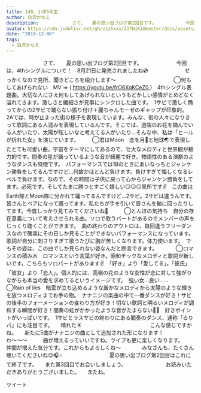 ```yaml
---
title: 148。小学5年生
author: 白沢かなえ
description: 　　　　　　　さて、　　夏の思い出ブログ第2回目です。　　　　　　　今回は、4thシングルについて！　8月21日に発売されましたね💿　　　　　　　せっかくなので見所、聞きどころを紹介します〜　　　　　...
avatar: https://cdn.jsdelivr.net/gh/zzzhxxx/227WiKi@master/docs/assets/photo/avatar/kanae.jpg
date: "2019-12-06"
tags:
  - 白沢かなえ
---
```



﻿﻿﻿﻿﻿　　　　　　　さて、　　夏の思い出ブログ第2回目です。　　　　　　　今回は、4thシングルについて！　8月21日に発売されましたね💿　　　　　　　せっかくなので見所、聞きどころを紹介します〜　　　　　　　　　　　◯何もしてあげられない　MV ⇒ ( https://youtu.be/frO6XqKCeZ0 )　4thシングル表題曲。大切な人にさえ何もしてあげられないというもどかしい感情がとめどなく溢れてきます。激しさと繊細さが見事にシンクロした曲です。　1サビで激しく踊ってからの2サビで踊らない振り付け＋麗ちゃんモーゼのギャップが印象的。　2Aでは、時が止まった街の様子を表現しています。みんな、街の人々になりきって歌詞にある人混みを表現しているんです。そこでは、道端のお花を摘んでいる人がいたり、太陽が眩しいなと考えてる人がいたり…そんな中、私は「ヒールが折れた女」を演じています。　　　◯君はMoon　恋を月🌙と地球🌏で表現したとても可愛い曲。宇宙をテーマにしてあるので、壮大なメロディと世界観が魅力的です。間奏の星が踊っているような音が綺麗で好き。物語性のある演劇のようなダンスも特徴です。　パフォーマンスでは1Bのときにあいなっちとジャンケン勝負をしてるんですけど…何故かほとんど負けます。負けすぎて悔しくなるレベルで負けます。なので、その時間は子供に戻って心からジャンケン勝負をしてます。必死です。そしてたまに勝つとすごく嬉しい😏😏😏見所です✌️　この曲はEarth隊とMoon隊に分かれて踊ってるんですけど…2サビ。2サビは違うんです。皆さんとペアになって踊ってます。私たちが手を引いて皆さんを軸に回ったりしてます。今度しっかり見てみてくださいね🌝　　　◯とんぼの気持ち　自分の存在意義について考えさせられる曲。ソロで歌うパートがあるのでメンバーの声をじっくり聴くことができます。　曲の終わりのアウトロは、毎回違うフリーダンスなので確実にその日しか見ることができないパフォーマンスになっています。　歌詞が自分に刺さりすぎて歌うたびに胸が苦しくなります。体力使います。　でもその姿は、この曲でしか見られない姿なんだと断言できます。　　　　◯ロマンスの積み木　ロマンスという言葉が好き。昭和チックなメロディと歌詞が新しいです。こちらもソロパートがあります✌️　「好き」より「愛してる」。「彼氏」「彼女」より「恋人」。個人的には、高嶺の花のような女性が恋に対して強がりながらも本当の愛を求めてるというイメージです。　強い女…良い……　　　　◯Rain of lies　暗雲が立ち込めるような厳かなメロディから太陽のような輝きを放つメロディまでお手の物。　ナナニジの楽曲の中で一番ダンスが好き！サビの後半のフォーメーションの変わり方が好き！切ない歌詞と明るいメロディが調和する瞬間が好き！間奏の虹がかかったような音がたまらない🌈🎶　好きポイントがいっぱいです。　1サビとラスサビの終わりにある間奏のダンス、通称「るりパ」にも注目です。　　晴れた☀️　　　　　　　　　　　　　こんな感じですかね。　　新たに5曲がナナニジの曲として追加された形になります！　　わ〜〜〜　　　曲が増えるっていいですね。ライブも更に楽しくなります。　　仲間が増えた気分です。これからもよろしくね〜　　　　みなさんも、たくさん聴いてくださいね😌🎧🎶　　　　　　　　　夏の思い出ブログ第2回目はこれにて終了です。　　また第3回目でお会いしましょう。　　　　　　　　お読みいただきありがとうございました。　　またね。


ツイート



